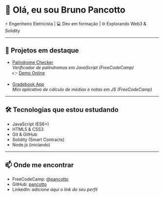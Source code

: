 # 👋 Olá, eu sou Bruno Pancotto

⚡ Engenheiro Eletricista | 💻 Dev em formação | 🌐 Explorando Web3 & Solidity

---

## 🚀 Projetos em destaque
- [Palindrome Checker](https://github.com/pancotto/palindrome-checker)  
  *Verificador de palíndromos em JavaScript (FreeCodeCamp)*  
  👉 [Demo Online](https://pancotto.github.io/palindrome-checker/)

- [Gradebook App](https://github.com/pancotto/gradebook-app)  
  *Mini aplicativo de cálculo de médias e notas em JS (FreeCodeCamp)*

---

## 🛠️ Tecnologias que estou estudando
- JavaScript (ES6+)
- HTML5 & CSS3
- Git & GitHub
- Solidity (Smart Contracts)
- Node.js (iniciando)

---

## 📫 Onde me encontrar
- FreeCodeCamp: [@pancotto](https://www.freecodecamp.org/pancotto)  
- GitHub: [pancotto](https://github.com/pancotto)  
- LinkedIn: *adicione aqui o link do seu perfil*
